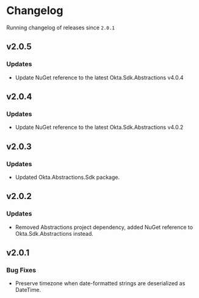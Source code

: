 # Changelog
Running changelog of releases since `2.0.1`

## v2.0.5


### Updates

- Update NuGet reference to the latest Okta.Sdk.Abstractions v4.0.4

## v2.0.4


### Updates

- Update NuGet reference to the latest Okta.Sdk.Abstractions v4.0.2

## v2.0.3


### Updates

- Updated Okta.Abstractions.Sdk package.

## v2.0.2


### Updates

- Removed Abstractions project dependency, added NuGet reference to Okta.Sdk.Abstractions instead.


## v2.0.1


### Bug Fixes

- Preserve timezone when date-formatted strings are deserialized as DateTime.

